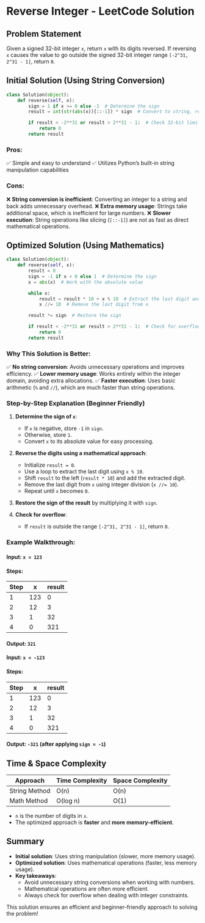 # Reverse Integer - LeetCode Solution

## Problem Statement
Given a signed 32-bit integer `x`, return `x` with its digits reversed. If reversing `x` causes the value to go outside the signed 32-bit integer range `[-2^31, 2^31 - 1]`, return `0`.

## Initial Solution (Using String Conversion)
```python
class Solution(object):
    def reverse(self, x):
        sign = 1 if x >= 0 else -1  # Determine the sign
        result = int(str(abs(x))[::-1]) * sign  # Convert to string, reverse, and restore sign

        if result < -2**31 or result > 2**31 - 1:  # Check 32-bit limit
            return 0
        return result
```

### Pros:
✅ Simple and easy to understand
✅ Utilizes Python’s built-in string manipulation capabilities

### Cons:
❌ **String conversion is inefficient**: Converting an integer to a string and back adds unnecessary overhead.
❌ **Extra memory usage**: Strings take additional space, which is inefficient for large numbers.
❌ **Slower execution**: String operations like slicing (`[::-1]`) are not as fast as direct mathematical operations.

## Optimized Solution (Using Mathematics)
```python
class Solution(object):
    def reverse(self, x):
        result = 0
        sign = -1 if x < 0 else 1  # Determine the sign
        x = abs(x)  # Work with the absolute value

        while x:
            result = result * 10 + x % 10  # Extract the last digit and add to result
            x //= 10  # Remove the last digit from x

        result *= sign  # Restore the sign

        if result < -2**31 or result > 2**31 - 1:  # Check for overflow
            return 0
        return result
```

### Why This Solution is Better:
✅ **No string conversion**: Avoids unnecessary operations and improves efficiency.
✅ **Lower memory usage**: Works entirely within the integer domain, avoiding extra allocations.
✅ **Faster execution**: Uses basic arithmetic (`%` and `//`), which are much faster than string operations.

### Step-by-Step Explanation (Beginner Friendly)
1. **Determine the sign of `x`**:
   - If `x` is negative, store `-1` in `sign`.
   - Otherwise, store `1`.
   - Convert `x` to its absolute value for easy processing.

2. **Reverse the digits using a mathematical approach**:
   - Initialize `result = 0`.
   - Use a loop to extract the last digit using `x % 10`.
   - Shift `result` to the left (`result * 10`) and add the extracted digit.
   - Remove the last digit from `x` using integer division (`x //= 10`).
   - Repeat until `x` becomes `0`.

3. **Restore the sign of the result** by multiplying it with `sign`.

4. **Check for overflow**:
   - If `result` is outside the range `[-2^31, 2^31 - 1]`, return `0`.

### Example Walkthrough:
#### Input: `x = 123`
#### Steps:
| Step | x    | result |
|------|------|--------|
| 1    | 123  | 0      |
| 2    | 12   | 3      |
| 3    | 1    | 32     |
| 4    | 0    | 321    |
#### Output: `321`

#### Input: `x = -123`
#### Steps:
| Step | x    | result |
|------|------|--------|
| 1    | 123  | 0      |
| 2    | 12   | 3      |
| 3    | 1    | 32     |
| 4    | 0    | 321    |
#### Output: `-321` (after applying `sign = -1`)

## Time & Space Complexity
| Approach         | Time Complexity | Space Complexity |
|-----------------|----------------|-----------------|
| String Method   | O(n)            | O(n)            |
| Math Method     | O(log n)        | O(1)            |

- `n` is the number of digits in `x`.
- The optimized approach is **faster** and **more memory-efficient**.

## Summary
- **Initial solution**: Uses string manipulation (slower, more memory usage).
- **Optimized solution**: Uses mathematical operations (faster, less memory usage).
- **Key takeaways**:
  - Avoid unnecessary string conversions when working with numbers.
  - Mathematical operations are often more efficient.
  - Always check for overflow when dealing with integer constraints.

This solution ensures an efficient and beginner-friendly approach to solving the problem!

